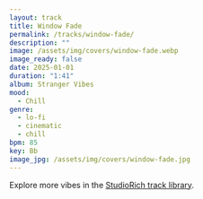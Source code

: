 ```yaml
---
layout: track
title: Window Fade
permalink: /tracks/window-fade/
description: ""
image: /assets/img/covers/window-fade.webp
image_ready: false
date: 2025-01-01
duration: "1:41"
album: Stranger Vibes
mood:
  - Chill
genre:
  - lo-fi
  - cinematic
  - chill
bpm: 85
key: Bb
image_jpg: /assets/img/covers/window-fade.jpg
---
```


Explore more vibes in the [StudioRich track library](/tracks/).
